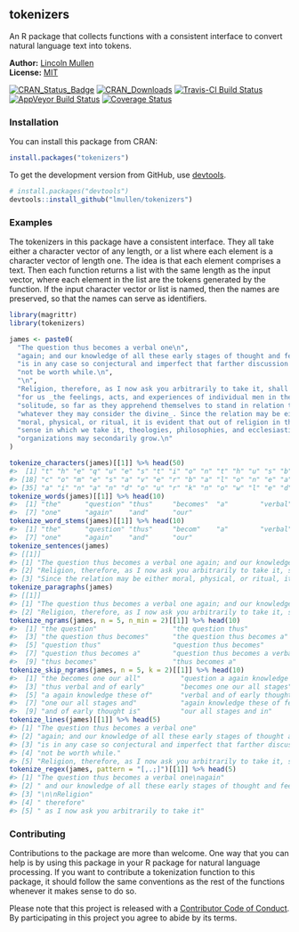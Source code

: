 <!-- README.md is generated from README.Rmd. Please edit that file -->
tokenizers
----------

An R package that collects functions with a consistent interface to convert natural language text into tokens.

**Author:** [Lincoln Mullen](http://lincolnmullen.com)<br> **License:** [MIT](http://opensource.org/licenses/MIT)<br>

[![CRAN\_Status\_Badge](http://www.r-pkg.org/badges/version/tokenizers)](http://cran.r-project.org/package=tokenizers) [![CRAN\_Downloads](http://cranlogs.r-pkg.org/badges/grand-total/tokenizers)](http://cran.r-project.org/package=tokenizers) [![Travis-CI Build Status](https://travis-ci.org/lmullen/tokenizers.svg?branch=master)](https://travis-ci.org/lmullen/tokenizers) [![AppVeyor Build Status](https://ci.appveyor.com/api/projects/status/github/lmullen/tokenizers?branch=master&svg=true)](https://ci.appveyor.com/project/lmullen/tokenizers) [![Coverage Status](https://img.shields.io/codecov/c/github/lmullen/tokenizers/master.svg)](https://codecov.io/github/lmullen/tokenizers?branch=master)

### Installation

You can install this package from CRAN:

``` r
install.packages("tokenizers")
```

To get the development version from GitHub, use [devtools](https://github.com/hadley/devtools).

``` r
# install.packages("devtools")
devtools::install_github("lmullen/tokenizers")
```

### Examples

The tokenizers in this package have a consistent interface. They all take either a character vector of any length, or a list where each element is a character vector of length one. The idea is that each element comprises a text. Then each function returns a list with the same length as the input vector, where each element in the list are the tokens generated by the function. If the input character vector or list is named, then the names are preserved, so that the names can serve as identifiers.

``` r
library(magrittr)
library(tokenizers)

james <- paste0(
  "The question thus becomes a verbal one\n",
  "again; and our knowledge of all these early stages of thought and feeling\n",
  "is in any case so conjectural and imperfect that farther discussion would\n",
  "not be worth while.\n",
  "\n",
  "Religion, therefore, as I now ask you arbitrarily to take it, shall mean\n",
  "for us _the feelings, acts, and experiences of individual men in their\n",
  "solitude, so far as they apprehend themselves to stand in relation to\n",
  "whatever they may consider the divine_. Since the relation may be either\n",
  "moral, physical, or ritual, it is evident that out of religion in the\n",
  "sense in which we take it, theologies, philosophies, and ecclesiastical\n",
  "organizations may secondarily grow.\n"
)

tokenize_characters(james)[[1]] %>% head(50)
#>  [1] "t" "h" "e" "q" "u" "e" "s" "t" "i" "o" "n" "t" "h" "u" "s" "b" "e"
#> [18] "c" "o" "m" "e" "s" "a" "v" "e" "r" "b" "a" "l" "o" "n" "e" "a" "g"
#> [35] "a" "i" "n" "a" "n" "d" "o" "u" "r" "k" "n" "o" "w" "l" "e" "d"
tokenize_words(james)[[1]] %>% head(10)
#>  [1] "the"      "question" "thus"     "becomes"  "a"        "verbal"  
#>  [7] "one"      "again"    "and"      "our"
tokenize_word_stems(james)[[1]] %>% head(10)
#>  [1] "the"      "question" "thus"     "becom"    "a"        "verbal"  
#>  [7] "one"      "again"    "and"      "our"
tokenize_sentences(james) 
#> [[1]]
#> [1] "The question thus becomes a verbal one again; and our knowledge of all these early stages of thought and feeling is in any case so conjectural and imperfect that farther discussion would not be worth while."                                               
#> [2] "Religion, therefore, as I now ask you arbitrarily to take it, shall mean for us _the feelings, acts, and experiences of individual men in their solitude, so far as they apprehend themselves to stand in relation to whatever they may consider the divine_."
#> [3] "Since the relation may be either moral, physical, or ritual, it is evident that out of religion in the sense in which we take it, theologies, philosophies, and ecclesiastical organizations may secondarily grow."
tokenize_paragraphs(james)
#> [[1]]
#> [1] "The question thus becomes a verbal one again; and our knowledge of all these early stages of thought and feeling is in any case so conjectural and imperfect that farther discussion would not be worth while."                                                                                                                                                                                                                                                                   
#> [2] "Religion, therefore, as I now ask you arbitrarily to take it, shall mean for us _the feelings, acts, and experiences of individual men in their solitude, so far as they apprehend themselves to stand in relation to whatever they may consider the divine_. Since the relation may be either moral, physical, or ritual, it is evident that out of religion in the sense in which we take it, theologies, philosophies, and ecclesiastical organizations may secondarily grow. "
tokenize_ngrams(james, n = 5, n_min = 2)[[1]] %>% head(10)
#>  [1] "the question"                   "the question thus"             
#>  [3] "the question thus becomes"      "the question thus becomes a"   
#>  [5] "question thus"                  "question thus becomes"         
#>  [7] "question thus becomes a"        "question thus becomes a verbal"
#>  [9] "thus becomes"                   "thus becomes a"
tokenize_skip_ngrams(james, n = 5, k = 2)[[1]] %>% head(10)
#>  [1] "the becomes one our all"          "question a again knowledge these"
#>  [3] "thus verbal and of early"         "becomes one our all stages"      
#>  [5] "a again knowledge these of"       "verbal and of early thought"     
#>  [7] "one our all stages and"           "again knowledge these of feeling"
#>  [9] "and of early thought is"          "our all stages and in"
tokenize_lines(james)[[1]] %>% head(5)
#> [1] "The question thus becomes a verbal one"                                   
#> [2] "again; and our knowledge of all these early stages of thought and feeling"
#> [3] "is in any case so conjectural and imperfect that farther discussion would"
#> [4] "not be worth while."                                                      
#> [5] "Religion, therefore, as I now ask you arbitrarily to take it, shall mean"
tokenize_regex(james, pattern = "[,.;]")[[1]] %>% head(5)
#> [1] "The question thus becomes a verbal one\nagain"                                                                                                                     
#> [2] " and our knowledge of all these early stages of thought and feeling\nis in any case so conjectural and imperfect that farther discussion would\nnot be worth while"
#> [3] "\n\nReligion"                                                                                                                                                      
#> [4] " therefore"                                                                                                                                                        
#> [5] " as I now ask you arbitrarily to take it"
```

### Contributing

Contributions to the package are more than welcome. One way that you can help is by using this package in your R package for natural language processing. If you want to contribute a tokenization function to this package, it should follow the same conventions as the rest of the functions whenever it makes sense to do so.

Please note that this project is released with a [Contributor Code of Conduct](CONDUCT.md). By participating in this project you agree to abide by its terms.
